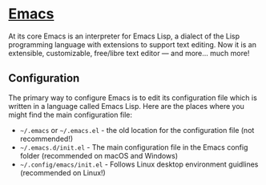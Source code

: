 # [Emacs](https://www.gnu.org/software/emacs/)

At its core Emacs is an interpreter for Emacs Lisp, a dialect of the Lisp
programming language with extensions to support text editing. Now it is an
extensible, customizable, free/libre text editor — and more... much more!

## Configuration

The primary way to configure Emacs is to edit its configuration file which is
written in a language called Emacs Lisp. Here are the places where you might
find the main configuration file:

- `~/.emacs` or `~/.emacs.el` - the old location for the configuration file
  (not recommended!)
- `~/.emacs.d/init.el` - The main configuration file in the Emacs config folder
  (recommended on macOS and Windows)
- `~/.config/emacs/init.el` - Follows Linux desktop environment guidlines
  (recommended on Linux!)
